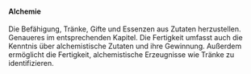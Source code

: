 #### Alchemie

Die Befähigung, Tränke, Gifte und Essenzen aus Zutaten herzustellen. Genaueres im entsprechenden Kapitel. Die Fertigkeit
umfasst auch die Kenntnis über alchemistische Zutaten und ihre Gewinnung. Außerdem ermöglicht die Fertigkeit,
alchemistische Erzeugnisse wie Tränke zu identifizieren.
